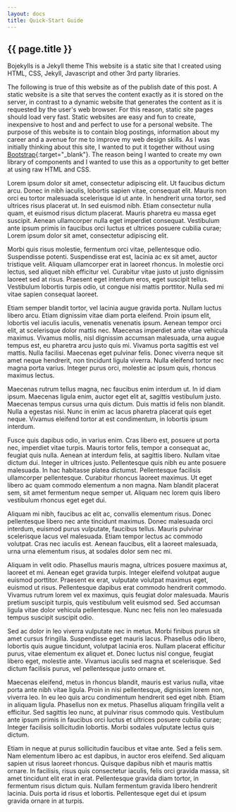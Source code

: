 ```yaml
---
layout: docs
title: Quick-Start Guide
---
```


## {{ page.title }}

Bojekylls is a Jekyll theme
This website is a static site that I created using HTML, CSS, Jekyll, Javascript and other 3rd party libraries.
<!--more-->
The following is true of this website as of the publish date of this post. A static website is a site that serves the content exactly as it is stored on the server, in contrast to a dynamic website that generates the content as it is requested by the user's web browser. For this reason, static site pages should load very fast. Static websites are easy and fun to create, inexpensive to host and and perfect to use for a personal website. The purpose of this website is to contain blog postings, information about my career and a avenue for me to improve my web design skills. As I was initially thinking about this site, I wanted to put it together without using [Bootstrap](https://getbootstrap.com){:target="_blank"}. The reason being I wanted to create my own library of components and I wanted to use this as a opportunity to get better at using raw HTML and CSS.

Lorem ipsum dolor sit amet, consectetur adipiscing elit. Ut faucibus dictum arcu. Donec in nibh iaculis, lobortis sapien vitae, consequat elit. Mauris non orci eu tortor malesuada scelerisque id ut ante. In hendrerit urna tortor, sed ultrices risus placerat ut. In sed euismod nibh. Etiam consectetur nulla quam, et euismod risus dictum placerat. Mauris pharetra eu massa eget suscipit. Aenean ullamcorper nulla eget imperdiet consequat. Vestibulum ante ipsum primis in faucibus orci luctus et ultrices posuere cubilia curae; Lorem ipsum dolor sit amet, consectetur adipiscing elit.

Morbi quis risus molestie, fermentum orci vitae, pellentesque odio. Suspendisse potenti. Suspendisse erat est, lacinia ac ex sit amet, auctor tristique velit. Aliquam ullamcorper erat in laoreet rhoncus. In molestie orci lectus, sed aliquet nibh efficitur vel. Curabitur vitae justo ut justo dignissim laoreet sed at risus. Praesent eget interdum eros, eget suscipit tellus. Vestibulum lobortis turpis odio, ut congue nisi mattis porttitor. Nulla sed mi vitae sapien consequat laoreet.

Etiam semper blandit tortor, vel lacinia augue gravida porta. Nullam luctus libero arcu. Etiam dignissim vitae diam porta eleifend. Proin ipsum elit, lobortis vel iaculis iaculis, venenatis venenatis ipsum. Aenean tempor orci elit, at scelerisque dolor mattis nec. Maecenas imperdiet ante vitae vehicula maximus. Vivamus mollis, nisl dignissim accumsan malesuada, urna augue tempus est, eu pharetra arcu justo quis mi. Vivamus porta sagittis est vel mattis. Nulla facilisi. Maecenas eget pulvinar felis. Donec viverra neque sit amet neque hendrerit, non tincidunt ligula viverra. Nulla eleifend tortor nec magna porta varius. Integer purus orci, molestie ac ipsum quis, rhoncus maximus lectus.

Maecenas rutrum tellus magna, nec faucibus enim interdum ut. In id diam ipsum. Maecenas ligula enim, auctor eget elit at, sagittis vestibulum justo. Maecenas tempus cursus urna quis dictum. Duis mattis id felis non blandit. Nulla a egestas nisi. Nunc in enim ac lacus pharetra placerat quis eget neque. Vivamus eleifend tortor at est condimentum, in lobortis ipsum interdum.

Fusce quis dapibus odio, in varius enim. Cras libero est, posuere ut porta nec, imperdiet vitae turpis. Mauris tortor felis, tempor a consequat ac, feugiat quis nulla. Aenean at interdum felis, at sagittis libero. Nullam vitae dictum dui. Integer in ultrices justo. Pellentesque quis nibh eu ante posuere malesuada. In hac habitasse platea dictumst. Pellentesque facilisis ullamcorper pellentesque. Curabitur rhoncus laoreet maximus. Ut eget libero ac quam commodo elementum a non magna. Nam blandit placerat sem, sit amet fermentum neque semper ut. Aliquam nec lorem quis libero vestibulum rhoncus eget eget dui.

Aliquam mi nibh, faucibus ac elit ac, convallis elementum risus. Donec pellentesque libero nec ante tincidunt maximus. Donec malesuada orci interdum, euismod purus vulputate, faucibus tellus. Mauris pulvinar scelerisque lacus vel malesuada. Etiam tempor lectus ac commodo volutpat. Cras nec iaculis est. Aenean faucibus, elit a laoreet malesuada, urna urna elementum risus, at sodales dolor sem nec mi.

Aliquam in velit odio. Phasellus mauris magna, ultrices posuere maximus at, laoreet et mi. Aenean eget gravida turpis. Integer eleifend volutpat augue euismod porttitor. Praesent ex erat, vulputate volutpat maximus eget, euismod ut risus. Pellentesque dapibus erat commodo hendrerit commodo. Vivamus rutrum lorem vel ex maximus, quis feugiat dolor malesuada. Mauris pretium suscipit turpis, quis vestibulum velit euismod sed. Sed accumsan ligula vitae dolor vehicula pellentesque. Nunc nec felis non leo malesuada tempus suscipit suscipit odio.

Sed ac dolor in leo viverra vulputate nec in metus. Morbi finibus purus sit amet cursus fringilla. Suspendisse eget mauris lacus. Phasellus odio libero, lobortis quis augue tincidunt, volutpat lacinia eros. Nullam placerat efficitur purus, vitae elementum ex aliquet et. Donec luctus nisl congue, feugiat libero eget, molestie ante. Vivamus iaculis sed magna et scelerisque. Sed dictum facilisis purus, vel pellentesque justo ornare et.

Maecenas eleifend, metus in rhoncus blandit, mauris est varius nulla, vitae porta ante nibh vitae ligula. Proin in nisi pellentesque, dignissim lorem non, viverra leo. In eu leo quis arcu condimentum hendrerit sed eget nibh. Etiam in aliquam ligula. Phasellus non ex metus. Phasellus aliquam fringilla velit a efficitur. Sed sagittis leo nunc, at pulvinar risus commodo quis. Vestibulum ante ipsum primis in faucibus orci luctus et ultrices posuere cubilia curae; Integer facilisis sollicitudin lobortis. Morbi sodales vulputate lectus quis dictum.

Etiam in neque at purus sollicitudin faucibus et vitae ante. Sed a felis sem. Nam elementum libero ac est dapibus, in auctor eros eleifend. Sed aliquam sapien ut risus laoreet rhoncus. Quisque dapibus nibh et mauris mattis ornare. In facilisis, risus quis consectetur iaculis, felis orci gravida massa, sit amet tincidunt elit erat in erat. Pellentesque gravida diam tortor, in fermentum risus dictum quis. Nullam fermentum gravida libero hendrerit lacinia. Duis porta id risus et lobortis. Pellentesque eget dui et ipsum gravida ornare in at turpis.